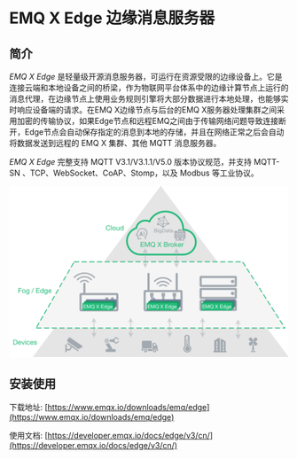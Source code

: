 # EMQ X Edge 边缘消息服务器

## 简介

*EMQ X Edge* 是轻量级开源消息服务器，可运行在资源受限的边缘设备上。它是连接云端和本地设备之间的桥梁，作为物联网平台体系中的边缘计算节点上运行的消息代理，在边缘节点上使用业务规则引擎将大部分数据进行本地处理，也能够实时响应设备端的请求。在EMQ X边缘节点与后台的EMQ X服务器处理集群之间采用加密的传输协议，如果Edge节点和远程EMQ之间由于传输网络问题导致连接断开，Edge节点会自动保存指定的消息到本地的存储，并且在网络正常之后会自动将数据发送到远程的 EMQ X 集群、其他 MQTT 消息服务器。


*EMQ X Edge* 完整支持 MQTT V3.1/V3.1.1/V5.0 版本协议规范，并支持 MQTT-SN 、TCP、WebSocket、CoAP、Stomp，以及 Modbus 等工业协议。

![edge](../_assets/edge.png)


## 安装使用

下载地址: [https://www.emqx.io/downloads/emq/edge](https://www.emqx.io/downloads/emq/edge)

使用文档: [https://developer.emqx.io/docs/edge/v3/cn/](https://developer.emqx.io/docs/edge/v3/cn/)
